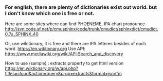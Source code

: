 ### For english, there are plenty of dictionaries exist out world. but I don't know which one is free or not.

Here are some sites where can find PHOENEME, IPA chart pronounce
http://svn.code.sf.net/p/cmusphinx/code/trunk/cmudict/sphinxdict/cmudict.0.7a_SPHINX_40

Or, use wikitionary, it is free and there are IPA letteres besides of each word.
https://en.wiktionary.org
Use API: https://www.mediawiki.org/wiki/API:Search_and_discovery

How to use (sample) : extracts property to get html version
https://en.wiktionary.org/w/api.php?titles=cloud&action=query&prop=extracts&format=jsonfm

